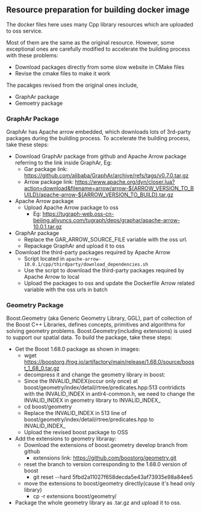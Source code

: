 ## Resource preparation for building docker image

The docker files here uses many Cpp library resources which are uploaded to oss service.

Most of them are the same as the original resource. However, some exceptional ones are carefully
modified to accelerate the building process with these problems:

- Download packages directly from some slow website in CMake files
- Revise the cmake files to make it work

The pacakges revised from the original ones include,

- GraphAr package
- Gemoetry package

### GraphAr Package

GraphAr has Apache arrow embedded, which downloads lots of 3rd-party packages during the building
process. To accelerate the building process, take these steps:

- Download GraphAr package from github and Apache Arrow package referring to the link inside GraphAr, Eg:
    - Gar package link: https://github.com/alibaba/GraphAr/archive/refs/tags/v0.7.0.tar.gz
    - Arrow package
      link: https://www.apache.org/dyn/closer.lua?action=download&filename=arrow/arrow-${ARROW_VERSION_TO_BUILD}/apache-arrow-${ARROW_VERSION_TO_BUILD}.tar.gz
- Apache Arrow package
    - Upload Apache Arrow package to oss
        - Eg: https://tugraph-web.oss-cn-beijing.aliyuncs.com/tugraph/deps/graphar/apache-arrow-10.0.1.tar.gz
- GraphAr package
    - Replace the GAR_ARROW_SOURCE_FILE variable with the oss url.
    - Repackage GraphAr and upload it to oss
- Download the third-party packages required by Apache Arrow
    - Script located in `apache-arrow-10.0.1/cpp/thirdparty/download_dependencies.sh`
    - Use the script to download the third-party packages required by Apache Arrow to local
    - Upload the packages to oss and update the Dockerfile Arrow related variable with the oss urls in batch

### Geometry Package

Boost.Geometry (aka Generic Geometry Library, GGL), part of collection of the Boost C++ Libraries, defines concepts,
primitives and algorithms for solving geometry problems. Boost.Geometry(including extensions) is used to support our
spatial data. To build the package, take these steps:

- Get the Boost 1.68.0 package as shown in images:
    - wget https://boostorg.jfrog.io/artifactory/main/release/1.68.0/source/boost_1_68_0.tar.gz
    - decompress it and change the geometry library in boost:
    - Since the INVALID_INDEX(occur only once) at boost/geometry/index/detail/rtree/predicates.hpp:513 contridicts with
      the INVALID_INDEX in antlr4-common.h, we need to change the INVALID_INDEX in geometry library to INVALID_INDEX_
    - cd boost/geometry
    - Replace the INVALID_INDEX in 513 line of boost/geometry/index/detail/rtree/predicates.hpp to INVALID_INDEX_
    - Upload the revised boost package to OSS
- Add the extensions to geometry libraray:
    - Download the extensions of boost.geometry develop branch from github
        - extensions link: https://github.com/boostorg/geometry.git
    - reset the branch to version corresponding to the 1.68.0 version of boost
        - git reset --hard 5fbd2a11027f658decda5e43af73935e98a84ee5
    - move the extensions to boost/geometry directly(cause it's head only library)
        - cp -r extensions boost/geometry/
- Package the whole geometry library as .tar.gz and upload it to oss.